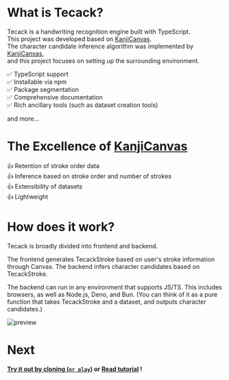 # What is Tecack?

Tecack is a handwriting recognition engine built with TypeScript.  
This project was developed based on [KanjiCanvas](https://github.com/asdfjkl/kanjicanvas).  
The character candidate inference algorithm was implemented by [KanjiCanvas](https://github.com/asdfjkl/kanjicanvas),  
and this project focuses on setting up the surrounding environment.

✅ TypeScript support  
✅ Installable via npm  
✅ Package segmentation  
✅ Comprehensive documentation  
✅ Rich ancillary tools (such as dataset creation tools)

and more...

# The Excellence of [KanjiCanvas](https://github.com/asdfjkl/kanjicanvas)

👍 Retention of stroke order data  
👍 Inference based on stroke order and number of strokes  
👍 Extensibility of datasets  
👍 Lightweight

# How does it work?

Tecack is broadly divided into frontend and backend.

The frontend generates TecackStroke based on user's stroke information through Canvas.
The backend infers character candidates based on TecackStroke.

The backend can run in any environment that supports JS/TS.
This includes browsers, as well as Node.js, Deno, and Bun.
(You can think of it as a pure function that takes TecackStroke and a dataset, and outputs character candidates.)

![preview](/tecack.gif)

# Next

**[Try it out by cloning (`nr play`)](https://github.com/Ubugeeei/tecack) or [Read tutorial](/introduction/getting-started.md) !**
